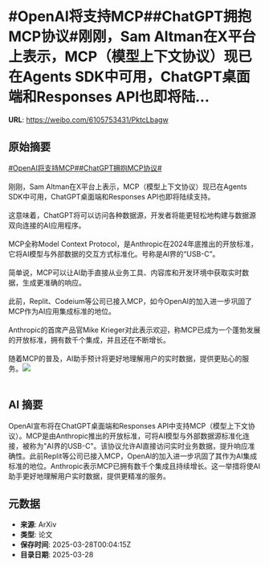 # #OpenAI将支持MCP##ChatGPT拥抱MCP协议#刚刚，Sam Altman在X平台上表示，MCP（模型上下文协议）现已在Agents SDK中可用，ChatGPT桌面端和Responses API也即将陆...

**URL**: https://weibo.com/6105753431/PktcLbagw

## 原始摘要

<a href="https://m.weibo.cn/search?containerid=231522type%3D1%26t%3D10%26q%3D%23OpenAI%E5%B0%86%E6%94%AF%E6%8C%81MCP%23&amp;extparam=%23OpenAI%E5%B0%86%E6%94%AF%E6%8C%81MCP%23" data-hide=""><span class="surl-text">#OpenAI将支持MCP#</span></a><a href="https://m.weibo.cn/search?containerid=231522type%3D1%26t%3D10%26q%3D%23ChatGPT%E6%8B%A5%E6%8A%B1MCP%E5%8D%8F%E8%AE%AE%23&amp;extparam=%23ChatGPT%E6%8B%A5%E6%8A%B1MCP%E5%8D%8F%E8%AE%AE%23" data-hide=""><span class="surl-text">#ChatGPT拥抱MCP协议#</span></a><br><br>刚刚，Sam Altman在X平台上表示，MCP（模型上下文协议）现已在Agents SDK中可用，ChatGPT桌面端和Responses API也即将陆续支持。<br><br>这意味着，ChatGPT将可以访问各种数据源，开发者将能更轻松地构建与数据源双向连接的AI应用程序。<br><br>MCP全称Model Context Protocol，是Anthropic在2024年底推出的开放标准，它将AI模型与外部数据的交互方式标准化。号称是AI界的“USB-C”。<br><br>简单说，MCP可以让AI助手直接从业务工具、内容库和开发环境中获取实时数据，生成更准确的响应。<br><br>此前，Replit、Codeium等公司已接入MCP，如今OpenAI的加入进一步巩固了MCP作为AI应用集成标准的地位。<br><br>Anthropic的首席产品官Mike Krieger对此表示欢迎，称MCP已成为一个蓬勃发展的开放标准，拥有数千个集成，并且还在不断增长。<br><br>随着MCP的普及，AI助手预计将更好地理解用户的实时数据，提供更贴心的服务。<img style="" src="https://tvax4.sinaimg.cn/large/006Fd7o3gy1hzvf9z91j1j30zi0cawin.jpg" referrerpolicy="no-referrer"><br><br>

## AI 摘要

OpenAI宣布将在ChatGPT桌面端和Responses API中支持MCP（模型上下文协议）。MCP是由Anthropic推出的开放标准，可将AI模型与外部数据源标准化连接，被称为"AI界的USB-C"。该协议允许AI直接访问实时业务数据，提升响应准确性。此前Replit等公司已接入MCP，OpenAI的加入进一步巩固了其作为AI集成标准的地位。Anthropic表示MCP已拥有数千个集成且持续增长。这一举措将使AI助手更好地理解用户实时数据，提供更精准的服务。

## 元数据

- **来源**: ArXiv
- **类型**: 论文
- **保存时间**: 2025-03-28T00:04:15Z
- **目录日期**: 2025-03-28
